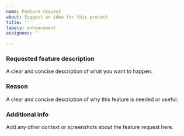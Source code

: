 ```yaml
---
name: Feature request
about: Suggest an idea for this project
title: ''
labels: enhancement
assignees: ''

---
```


### Requested feature description
A clear and concise description of what you want to happen.

### Reason
A clear and concise description of why this feature is needed or useful.

### Additional info
Add any other context or screenshots about the feature request here.
